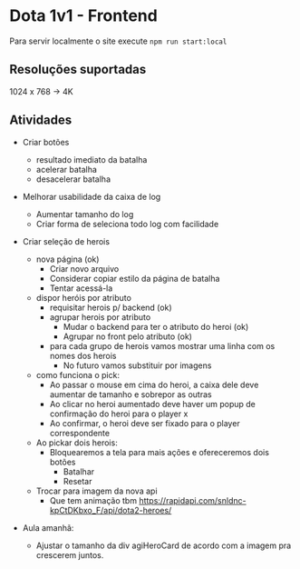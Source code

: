 # Dota 1v1 - Frontend

Para servir localmente o site execute `npm run start:local`

## Resoluções suportadas

1024 x 768 -> 4K

## Atividades

- Criar botões
  - resultado imediato da batalha
  - acelerar batalha
  - desacelerar batalha
  
  
- Melhorar usabilidade da caixa de log
  - Aumentar tamanho do log
  - Criar forma de seleciona todo log com facilidade



- Criar seleção de herois
  - nova página (ok)
    - Criar novo arquivo
    - Considerar copiar estilo da página de batalha
    - Tentar acessá-la
  - dispor heróis por atributo
    - requisitar herois p/ backend (ok)
    - agrupar herois por atributo
      - Mudar o backend para ter o atributo do heroi (ok)
      - Agrupar no front pelo atributo (ok)
    - para cada grupo de herois vamos mostrar uma linha com os nomes dos herois
      - No futuro vamos substituir por imagens
  - como funciona o pick:
    - Ao passar o mouse em cima do heroi, a caixa dele deve aumentar de tamanho e sobrepor as outras
    - Ao clicar no heroi aumentado deve haver um popup de confirmação do heroi para o player x
    - Ao confirmar, o heroi deve ser fixado para o player correspondente
  - Ao pickar dois herois:
    - Bloquearemos a tela para mais ações e ofereceremos dois botões
      - Batalhar
      - Resetar
  - Trocar para imagem da nova api
    - Que tem animação tbm https://rapidapi.com/snldnc-kpCtDKbxo_F/api/dota2-heroes/

- Aula amanhã:
  - Ajustar o tamanho da div agiHeroCard de acordo com a imagem pra crescerem juntos.